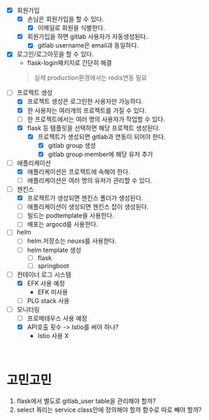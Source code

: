 * [x] 회원가입
  * [x] 손님은 회원가입을 할 수 있다.
    * [x] 이메일로 회원을 식별한다.
  * [x] 회원가입을 하면 gitlab 사용자가 자동생성된다.
    * [x] gitlab username은 email과 동일하다.
* [x] 로그인/로그아웃을 할 수 있다.
  * flask-login패키지로 간단히 해결
  > 실제 production환경에서는 redis연동 필요
* [ ] 프로젝트 생성
  * [x] 프로젝트 생성은 로그인한 사용자만 가능하다.
  * [x] 한 사용자는 여러개의 프로젝트를 가질 수 있다.
  * [ ] 한 프로젝트에서는 여러 명의 사용자가 작업할 수 있다.
  * [x] flask 등 템플릿을 선택하면 해당 프로젝트 생성된다.
    * [x] 프로젝트가 생성되면 gitlab과 연동이 되어야 한다.
      * [x] gitlab group 생성
      * [x] gitlab group member에 해당 유저 추가
* [ ] 애플리케이션
  * [x] 애플리케이션은 프로젝트에 속해야 한다.
  * [ ] 애플리케이션은 여러 명의 유저가 관리할 수 있다.
* [ ] 젠킨스
  * [x] 프로젝트가 생성되면 젠킨스 폴더가 생성된다.
  * [ ] 애플리케이션이 생성되면 젠킨스 잡이 생성된다.
  * [ ] 빌드는 podtemplate을 사용한다.
  * [ ] 배포는 argocd를 사용한다.
* [ ] helm
  * [ ] helm 저장소는 neuxs를 사용한다.
  * [ ] helm template 생성
    * [ ] flask
    * [ ] springboot
* [ ] 컨테이너 로그 시스템
  * [x] EFK 사용 예정
    * EFK 미사용
  * [ ] PLG stack 사용
* [ ] 모니터링
  * [ ] 프로메테우스 사용 예정
  * [x] API호출 횟수 -> Istio를 써야 하나?
    * Istio 사용 X

<br>

# 고민고민
1. flask에서 별도로 gitlab_user table을 관리해야 할까?
2. select 쿼리는 service class안에 정의해야 할까 함수로 따로 빼야 할까?
